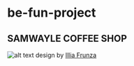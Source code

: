 # be-fun-project
## SAMWAYLE COFFEE SHOP

![alt text](https://github.com/helka//be-fun-project/samwayle-coffee-shop/src/asssets/Thumbnail.png?raw=true)
design by [Illia Frunza](https://www.figma.com/@rengen_ill)
